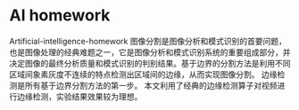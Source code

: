# AI homework
Artificial-intelligence-homework
图像分割是图像分析和模式识别的首要问题，也是图像处理的经典难题之一，它是图像分析和模式识别系统的重要组成部分，并决定图像的最终分析质量和模式识别的判别结果。基于边界的分割方法是利用不同区域间象素灰度不连续的特点检测出区域间的边缘，从而实现图像分割。
边缘检测是所有基于边界分割方法的第一步。
本文利用了经典的边缘检测算子对视频进行边缘检测，实验结果效果较为理想。

